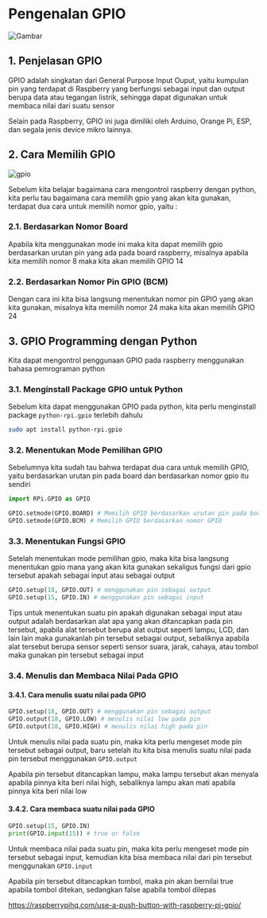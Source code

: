# Pengenalan GPIO

![Gambar](img/gpio-pins.jpg)

## 1. Penjelasan GPIO

GPIO adalah singkatan dari General Purpose Input Ouput, yaitu kumpulan pin yang terdapat di Raspberry yang berfungsi sebagai input dan output berupa data atau tegangan listrik, sehingga dapat digunakan untuk membaca nilai dari suatu sensor

Selain pada Raspberry, GPIO ini juga dimiliki oleh Arduino, Orange Pi, ESP, dan segala jenis device mikro lainnya.

## 2. Cara Memilih GPIO

![gpio](img/gpio-pin.png)

Sebelum kita belajar bagaimana cara mengontrol raspberry dengan python, kita perlu tau bagaimana cara memilih gpio yang akan kita gunakan, terdapat dua cara untuk memilih nomor gpio, yaitu :

### 2.1. Berdasarkan Nomor Board

Apabila kita menggunakan mode ini maka kita dapat memilih gpio berdasarkan urutan pin yang ada pada board raspberry, misalnya apabila kita memilih nomor 8 maka kita akan memilih GPIO 14

### 2.2. Berdasarkan Nomor Pin GPIO (BCM)

Dengan cara ini kita bisa langsung menentukan nomor pin GPIO yang akan kita gunakan, misalnya kita memilih nomor 24 maka kita akan memilih GPIO 24

## 3. GPIO Programming dengan Python

Kita dapat mengontrol penggunaan GPIO pada raspberry menggunakan bahasa pemrograman python

### 3.1. Menginstall Package GPIO untuk Python

Sebelum kita dapat menggunakan GPIO pada python, kita perlu menginstall package `python-rpi.gpio` terlebih dahulu

```bash
sudo apt install python-rpi.gpio
```

### 3.2. Menentukan Mode Pemilihan GPIO

Sebelumnya kita sudah tau bahwa terdapat dua cara untuk memilih GPIO, yaitu berdasarkan urutan pin pada board dan berdasarkan nomor gpio itu sendiri

```python
import RPi.GPIO as GPIO

GPIO.setmode(GPIO.BOARD) # Memilih GPIO berdasarkan urutan pin pada board
GPIO.setmode(GPIO.BCM) # Memilih GPIO berdasarkan nomor GPIO
```

### 3.3. Menentukan Fungsi GPIO

Setelah menentukan mode pemilihan gpio, maka kita bisa langsung menentukan gpio mana yang akan kita gunakan sekaligus fungsi dari gpio tersebut apakah sebagai input atau sebagai output

```python
GPIO.setup(18, GPIO.OUT) # menggunakan pin sebagai output
GPIO.setup(15, GPIO.IN) # menggunakan pin sebagai input
```

Tips untuk menentukan suatu pin apakah digunakan sebagai input atau output adalah berdasarkan alat apa yang akan ditancapkan pada pin tersebut, apabila alat tersebut berupa alat output seperti lampu, LCD, dan lain lain maka gunakanlah pin tersebut sebagai output, sebaliknya apabila alat tersebut berupa sensor seperti sensor suara, jarak, cahaya, atau tombol maka gunakan pin tersebut sebagai input

### 3.4. Menulis dan Membaca Nilai Pada GPIO

#### 3.4.1. Cara menulis suatu nilai pada GPIO

```python
GPIO.setup(18, GPIO.OUT) # menggunakan pin sebagai output
GPIO.output(18, GPIO.LOW) # menulis nilai low pada pin
GPIO.output(18, GPIO.HIGH) # menulis nilai high pada pin
```

Untuk menulis nilai pada suatu pin, maka kita perlu mengeset mode pin tersebut sebagai output, baru setelah itu kita bisa menulis suatu nilai pada pin tersebut menggunakan `GPIO.output`

Apabila pin tersebut ditancapkan lampu, maka lampu tersebut akan menyala apabila pinnya kita beri nilai high, sebaliknya lampu akan mati apabila pinnya kita beri nilai low

#### 3.4.2. Cara membaca suatu nilai pada GPIO

```python
GPIO.setup(15, GPIO.IN)
print(GPIO.input(15)) # true or false
```

Untuk membaca nilai pada suatu pin, maka kita perlu mengeset mode pin tersebut sebagai input, kemudian kita bisa membaca nilai dari pin tersebut menggunakan `GPIO.input`

Apabila pin tersebut ditancapkan tombol, maka pin akan bernilai true apabila tombol ditekan, sedangkan false apabila tombol dilepas

https://raspberrypihq.com/use-a-push-button-with-raspberry-pi-gpio/
